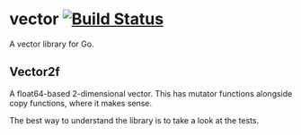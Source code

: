 # vector [![Build Status](https://travis-ci.org/ashatch/vector.svg?branch=master)](https://travis-ci.org/ashatch/vector)

A vector library for Go.

## Vector2f

A float64-based 2-dimensional vector. This has mutator
functions alongside copy functions, where it makes sense.

The best way to understand the library is to take a look
at the tests.
